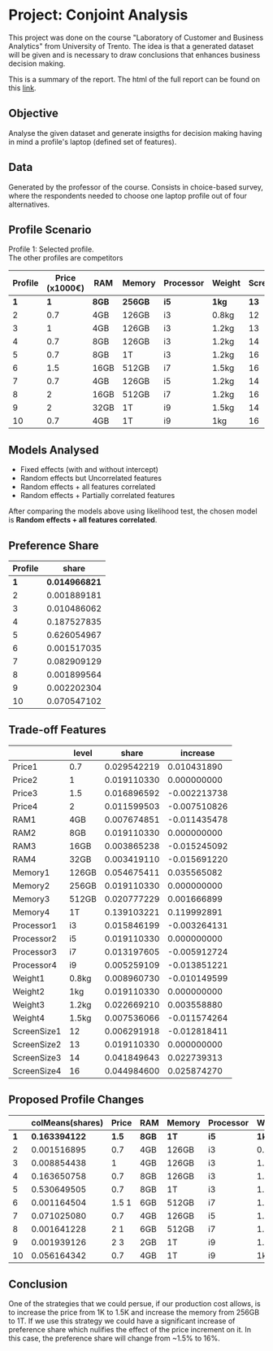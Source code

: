 # Project: Conjoint Analysis

This project was done on the course "Laboratory of Customer and Business Analytics" from University of Trento. The idea is that a generated dataset will be given and is necessary to draw conclusions that enhances business decision making.

This is a summary of the report. The html of the full report can be found on this [link](https://sangoncalves.github.io/Laptop-conjoint-analysis/).

## Objective

Analyse the given dataset and generate insigths for decision making having in mind a profile's laptop (defined set of features).

## Data

Generated by the professor of the course. Consists in choice-based survey, where the respondents needed to choose one laptop profile out of four alternatives.

## Profile Scenario

Profile 1: Selected profile. <br>
The other profiles are competitors

| Profile | Price (x1000€) | RAM | Memory | Processor | Weight | ScreenSize |
|--|-----|-----|--------|-----------| ------ |----------- |
| **1** | **1** | **8GB** | **256GB** | **i5** | **1kg** | **13** |
| 2 | 0.7  | 4GB | 126GB | i3 | 0.8kg | 12 |
 | 3 |  1 | 4GB | 126GB | i3 | 1.2kg | 13 |
 | 4 | 0.7 | 8GB | 126GB | i3 | 1.2kg | 14 |
| 5 | 0.7 | 8GB | 1T | i3 | 1.2kg | 16 |
 | 6 | 1.5 | 16GB |512GB|i7 | 1.5kg | 16 |
 | 7 | 0.7 | 4GB  | 126GB | i5 | 1.2kg | 14 |
 | 8 | 2 | 16GB  | 512GB | i7 | 1.2kg | 16 |
 | 9 | 2 | 32GB  | 1T | i9 | 1.5kg | 14 |
 | 10 | 0.7 | 4GB | 1T | i9 | 1kg | 16 |

## Models Analysed

* Fixed effects (with and without intercept)
* Random effects but Uncorrelated features
* Random effects + all features correlated
* Random effects + Partially correlated features

After comparing the models above using likelihood test, the chosen model is **Random effects + all features correlated**.

## Preference Share 

| Profile | share |
| ------ |----------- |
| **1** | **0.014966821** |
| 2 | 0.001889181 |
| 3 | 0.010486062 |
| 4 | 0.187527835 |
| 5 | 0.626054967 |
| 6 | 0.001517035 |
| 7 | 0.082909129 |
| 8 | 0.001899564 |
| 9 | 0.002202304 | 
| 10 | 0.070547102 |

## Trade-off Features

|         |    level    |   share    | increase |
| ------ |----------- |----------- | ----------- |
|Price1      |   0.7 | 0.029542219 |  0.010431890|
|Price2      |     1 | 0.019110330 |  0.000000000|
|Price3      |   1.5 | 0.016896592 | -0.002213738|
|Price4      |     2 | 0.011599503 | -0.007510826|
|RAM1        |   4GB | 0.007674851 | -0.011435478|
|RAM2        |   8GB | 0.019110330 |  0.000000000|
|RAM3        |  16GB | 0.003865238 | -0.015245092|
|RAM4        |  32GB | 0.003419110 | -0.015691220|
|Memory1     | 126GB | 0.054675411 |  0.035565082|
|Memory2     | 256GB | 0.019110330 |  0.000000000|
|Memory3     | 512GB | 0.020777229 |  0.001666899|
|Memory4     |    1T | 0.139103221 |  0.119992891|
|Processor1  |    i3 | 0.015846199 | -0.003264131|
|Processor2  |    i5 | 0.019110330 |  0.000000000|
|Processor3  |    i7 | 0.013197605 | -0.005912724|
|Processor4  |    i9 | 0.005259109 | -0.013851221|
|Weight1     | 0.8kg | 0.008960730 | -0.010149599|
|Weight2     |   1kg | 0.019110330 |  0.000000000|
|Weight3     | 1.2kg | 0.022669210 |  0.003558880|
|Weight4     | 1.5kg | 0.007536066 | -0.011574264|
|ScreenSize1 |    12 | 0.006291918 | -0.012818411|
|ScreenSize2 |    13 | 0.019110330 |  0.000000000|
|ScreenSize3 |    14 | 0.041849643 |  0.022739313|
| ScreenSize4 |   16 | 0.044984600 | 0.025874270 |


## Proposed Profile Changes

|   |colMeans(shares) |Price  |RAM |Memory |Processor |Weight |ScreenSize|
|---| ----------- | ----------- | --- | ---- | -------- | ----------- |---|
|**1**  |     **0.163394122** |  **1.5**  |**8GB** |    **1T** |       **i5** |   **1kg** |        **13**|
|2  |     0.001516895 |  0.7  |4GB | 126GB |       i3 | 0.8kg |        12|
|3  |     0.008854438 |    1  |4GB | 126GB |       i3 | 1.2kg |        13|
|4  |     0.163650758 |  0.7  |8GB | 126GB |       i3 | 1.2kg |        14|
|5  |     0.530649505 |  0.7  |8GB |    1T |       i3 | 1.2kg |        16|
|6  |     0.001164504 |  1.5 1|6GB | 512GB |       i7 | 1.5kg |        16|
|7  |     0.071025080 |  0.7  |4GB | 126GB |       i5 | 1.2kg |        14|
|8  |     0.001641228 |    2 1|6GB | 512GB |       i7 | 1.2kg |        16|
|9  |     0.001939126 |    2 3|2GB |    1T |       i9 | 1.5kg |        14|
|10 |     0.056164342 |  0.7  |4GB |    1T |       i9 |   1kg |        16|

## Conclusion

One of the strategies that we could persue, if our production cost allows, is to increase the price from 1K to 1.5K and increase the memory from 256GB to 1T. If we use this strategy we could have a significant increase of preference share which nulifies the effect of the price increment on it. In this case, the preference share will change from ~1.5% to 16%.
